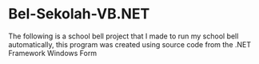 # Bel-Sekolah-VB.NET
The following is a school bell project that I made to run my school bell automatically, this program was created using source code from the .NET Framework Windows Form
